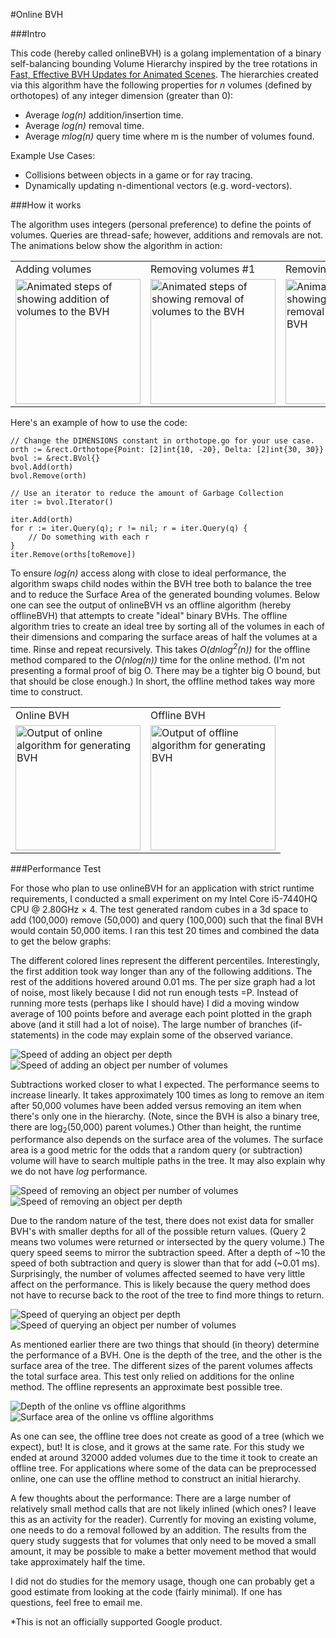 #Online BVH

###Intro

This code (hereby called onlineBVH) is a golang implementation of a binary self-balancing bounding Volume Hierarchy inspired by the tree rotations in [Fast, Effective BVH Updates for Animated Scenes](https://www.cs.utah.edu/~aek/research/tree.pdf). The hierarchies created via this algorithm have the following properties for _n_ volumes (defined by orthotopes) of any integer dimension (greater than 0):

- Average _log(n)_ addition/insertion time.
- Average _log(n)_ removal time.
- Average _mlog(n)_ query time where m is the number of volumes found.

Example Use Cases:

- Collisions between objects in a game or for ray tracing.
- Dynamically updating n-dimentional vectors (e.g. word-vectors).

###How it works

The algorithm uses integers (personal preference) to define the points of volumes. Queries are thread-safe; however, additions and removals are not. The animations below show the algorithm in action: 

<table>
  <tr>
    <td>
      Adding volumes
    </td>
    <td>
      Removing volumes #1
    </td>
    <td>
      Removing volumes #2
    </td>
  </tr>
  <tr>
    <td>
      <img style="image-rendering: pixelated;" alt="Animated steps of showing addition of volumes to the BVH" width="200" src="http://briannoyama.github.io/assets/images/bvh-steps/add.gif">
    </td>
    <td>
      <img style="image-rendering: pixelated;" alt="Animated steps of showing removal of volumes to the BVH" width="200" src="http://briannoyama.github.io/assets/images/bvh-steps/remove0.gif">
    </td>
    <td>
      <img style="image-rendering: pixelated;" alt="Animated steps of showing an alernative removal of volumes to the BVH" width="200" src="http://briannoyama.github.io/assets/images/bvh-steps/remove1.gif">
    </td>
  </tr>
</table>

Here's an example of how to use the code:

```golang
// Change the DIMENSIONS constant in orthotope.go for your use case.
orth := &rect.Orthotope{Point: [2]int{10, -20}, Delta: [2]int{30, 30}}
bvol := &rect.BVol{}
bvol.Add(orth)
bvol.Remove(orth)

// Use an iterator to reduce the amount of Garbage Collection
iter := bvol.Iterator()

iter.Add(orth)
for r := iter.Query(q); r != nil; r = iter.Query(q) {
    // Do something with each r
}
iter.Remove(orths[toRemove])
```

To ensure _log(n)_ access along with close to ideal performance, the algorithm swaps child nodes within the BVH tree both to balance the tree and to reduce the Surface Area of the generated bounding volumes. Below one can see the output of onlineBVH vs an offline algorithm (hereby offlineBVH) that attempts to create "ideal" binary BVHs. The offline algorithm tries to create an ideal tree by sorting all of the volumes in each of their dimensions and comparing the surface areas of half the volumes at a time. Rinse and repeat recursively. This takes _O(dnlog<sup>2</sup>(n))_ for the offline method compared to the _O(nlog(n))_ time for the online method. (I'm not presenting a formal proof of big O. There may be a tighter big O bound, but that should be close enough.) In short, the offline method takes way more time to construct.

<table>
  <tr>
    <td>
      Online BVH
    </td>
    <td>
      Offline BVH
    </td>
  </tr>
  <tr>
    <td>
      <img style="image-rendering: pixelated;" alt="Output of online algorithm for generating BVH" width="200" src="http://briannoyama.github.io/assets/images/bvh-steps/online.png">
    </td>
    <td>
      <img style="image-rendering: pixelated;" alt="Output of offline algorithm for generating BVH" width="200" src="http://briannoyama.github.io/assets/images/bvh-steps/offline.png">
    </td>
  </tr>
</table>

###Performance Test

For those who plan to use onlineBVH for an application with strict runtime requirements, I conducted a small experiment on my Intel Core i5-7440HQ CPU @ 2.80GHz × 4. The test generated random cubes in a 3d space to add (100,000) remove (50,000) and query (100,000) such that the final BVH would contain 50,000 items. I ran this test 20 times and combined the data to get the below graphs:

The different colored lines represent the different percentiles. Interestingly, the first addition took way longer than any of the following additions. The rest of the additions hovered around 0.01 ms. The per size graph had a lot of noise, most likely because I did not run enough tests =P. Instead of running more tests (perhaps like I should have) I did a moving window average of 100 points before and average each point plotted in the graph above (and it still had a lot of noise). The large number of branches (if-statements) in the code may explain some of the observed variance. 

![Speed of adding an object per depth](http://briannoyama.github.io/assets/images/bvh-steps/AddRuntimePerDepth.svg)
![Speed of adding an object per number of volumes](http://briannoyama.github.io/assets/images/bvh-steps/AddRuntimePerSize.svg)

Subtractions worked closer to what I expected. The performance seems to increase linearly. It takes approximately 100 times as long to remove an item after 50,000 volumes have been added versus removing an item when there's only one in the hierarchy. (Note, since the BVH is also a binary tree, there are log<sub>2</sub>(50,000) parent volumes.) Other than height, the runtime performance also depends on the surface area of the volumes. The surface area is a good metric for the odds that a random query (or subtraction) volume will have to search multiple paths in the tree. It may also explain why we do not have _log_ performance.

![Speed of removing an object per number of volumes](http://briannoyama.github.io/assets/images/bvh-steps/SubRuntimePerSize.svg)
![Speed of removing an object per depth](http://briannoyama.github.io/assets/images/bvh-steps/SubRuntimePerDepth.svg)

Due to the random nature of the test, there does not exist data for smaller BVH's with smaller depths for all of the possible return values. (Query 2 means two volumes were returned or intersected by the query volume.) The query speed seems to mirror the subtraction speed. After a depth of ~10 the speed of both subtraction and query is slower than that for add (~0.01 ms). Surprisingly, the number of volumes affected seemed to have very little affect on the performance. This is likely because the query method does not have to recurse back to the root of the tree to find more things to return. 

![Speed of querying an object per depth](http://briannoyama.github.io/assets/images/bvh-steps/QueryPerDepth.svg)
![Speed of querying an object per number of volumes](http://briannoyama.github.io/assets/images/bvh-steps/QueryPerSize.svg)

As mentioned earlier there are two things that should (in theory) determine the performance of a BVH. One is the depth of the tree, and the other is the surface area of the tree. The different sizes of the parent volumes affects the total surface area. This test only relied on additions for the online method. The offline represents an approximate best possible tree.

![Depth of the online vs offline algorithms](http://briannoyama.github.io/assets/images/bvh-steps/Depth.svg)
![Surface area of the online vs offline algorithms](http://briannoyama.github.io/assets/images/bvh-steps/SurfaceArea.svg)

As one can see, the offline tree does not create as good of a tree (which we expect), but! It is close, and it grows at the same rate. For this study we ended at around 32000 added volumes due to the time it took to create an offline tree. For applications where some of the data can be preprocessed online, one can use the offline method to construct an initial hierarchy.

A few thoughts about the performance: There are a large number of relatively small method calls that are not likely inlined (which ones? I leave this as an activity for the reader). Currently for moving an existing volume, one needs to do a removal followed by an addition. The results from the query study suggests that for volumes that only need to be moved a small amount, it may be possible to make a better movement method that would take approximately half the time.

I did not do studies for the memory usage, though one can probably get a good estimate from looking at the code (fairly minimal). If one has questions, feel free to email me.

*This is not an officially supported Google product.
